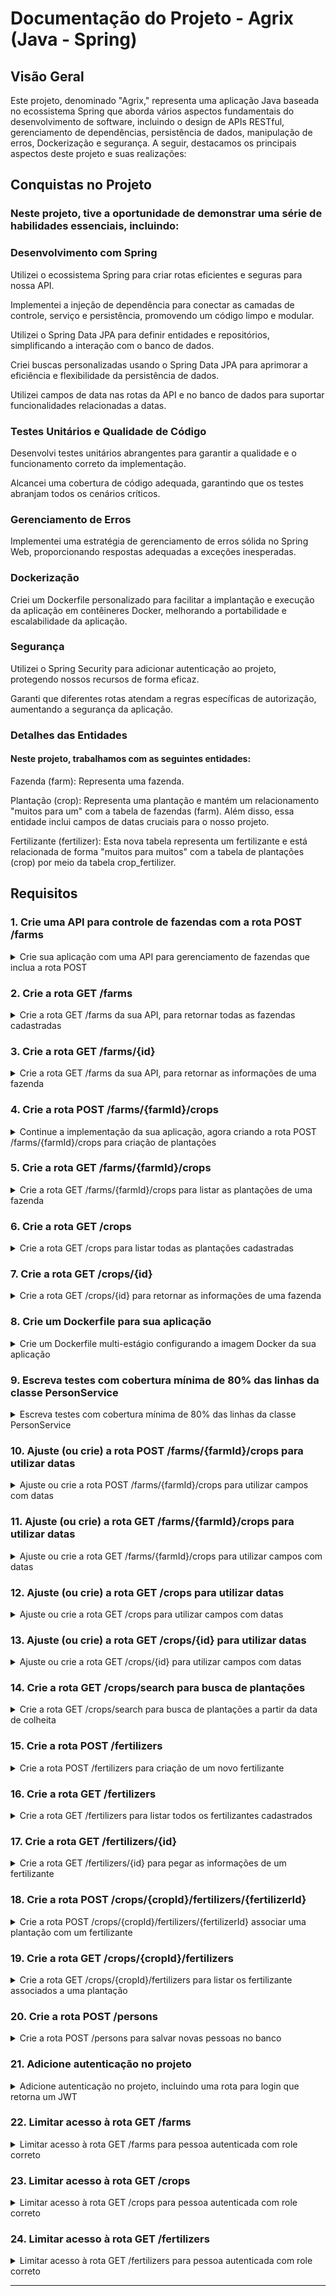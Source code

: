 # Documentação do Projeto - Agrix (Java - Spring)


## Visão Geral
Este projeto, denominado "Agrix," representa uma aplicação Java baseada no ecossistema Spring que aborda vários aspectos fundamentais do desenvolvimento de software, incluindo o design de APIs RESTful, gerenciamento de dependências, persistência de dados, manipulação de erros, Dockerização e segurança. A seguir, destacamos os principais aspectos deste projeto e suas realizações:

## Conquistas no Projeto
### Neste projeto, tive a oportunidade de demonstrar uma série de habilidades essenciais, incluindo:

### Desenvolvimento com Spring
Utilizei o ecossistema Spring para criar rotas eficientes e seguras para nossa API.

Implementei a injeção de dependência para conectar as camadas de controle, serviço e persistência, promovendo um código limpo e modular.

Utilizei o Spring Data JPA para definir entidades e repositórios, simplificando a interação com o banco de dados.

Criei buscas personalizadas usando o Spring Data JPA para aprimorar a eficiência e flexibilidade da persistência de dados.

Utilizei campos de data nas rotas da API e no banco de dados para suportar funcionalidades relacionadas a datas.

###  Testes Unitários e Qualidade de Código

Desenvolvi testes unitários abrangentes para garantir a qualidade e o funcionamento correto da implementação.

Alcancei uma cobertura de código adequada, garantindo que os testes abranjam todos os cenários críticos.

### Gerenciamento de Erros

Implementei uma estratégia de gerenciamento de erros sólida no Spring Web, proporcionando respostas adequadas a exceções inesperadas.

### Dockerização

Criei um Dockerfile personalizado para facilitar a implantação e execução da aplicação em contêineres Docker, melhorando a portabilidade e escalabilidade da aplicação.

### Segurança

Utilizei o Spring Security para adicionar autenticação ao projeto, protegendo nossos recursos de forma eficaz.

Garanti que diferentes rotas atendam a regras específicas de autorização, aumentando a segurança da aplicação.

### Detalhes das Entidades

#### Neste projeto, trabalhamos com as seguintes entidades:

Fazenda (farm): Representa uma fazenda.

Plantação (crop): Representa uma plantação e mantém um relacionamento "muitos para um" com a tabela de fazendas (farm). Além disso, essa entidade inclui campos de datas cruciais para o nosso projeto.

Fertilizante (fertilizer): Esta nova tabela representa um fertilizante e está relacionada de forma "muitos para muitos" com a tabela de plantações (crop) por meio da tabela crop_fertilizer.


## Requisitos

### 1. Crie uma API para controle de fazendas com a rota POST /farms

<details>
  <summary>Crie sua aplicação com uma API para gerenciamento de fazendas que inclua a rota POST</summary><br />

Neste requisito, você deverá criar a base para gerenciamento de fazendas da sua API, utilizando
Spring, Spring Boot, Spring Web e Spring Data. Lembre-se que, para isso, você deve criar e configurar sua aplicação apropriadamente, incluindo as dependências e quaisquer classes/camadas que julgar necessárias.

Neste requisito, além de criar a base da sua aplicação, você deverá criar também a primeira rota:

- `/farms` (`POST`)
    - deve receber via corpo do POST os dados de uma fazenda (veja abaixo para os
      dados de requisição e resposta)
    - deve salvar uma nova fazenda a partir dos dados recebidos
    - em caso de sucesso, deve:
        - retornar o status HTTP 201 (CREATED)
        - retornar os dados da fazenda criada. O `id` da fazenda deve estar incluso na resposta.

<details>
  <summary>🔍 Formato/exemplo de requisição e resposta</summary><br />

Exemplo de requisição:
```json
{
  "name": "Fazendinha",
  "size": 5
}
```

Exemplo de resposta:

```json
{
  "id": 1,
  "name": "Fazendinha",
  "size": 5
}
```
</details>

</details>


### 2. Crie a rota GET /farms

<details>
  <summary>Crie a rota GET /farms da sua API, para retornar todas as fazendas cadastradas </summary><br />

Neste requisito, você deverá criar a rota:

- `/farms` (`GET`)
    - deve retornar uma lista de todas as fazendas. O `id` da fazenda deve estar
      incluso na resposta.

<details>
  <summary>🔍 Formato/exemplo de resposta</summary><br />

Exemplo de resposta:

```json
[
  {
    "id": 1,
    "name": "Fazendinha",
    "size": 5.0
  },
  {
    "id": 2,
    "name": "Fazenda do Júlio",
    "size": 2.5
  }
]
```

</details>

</details>

### 3. Crie a rota GET /farms/{id}

<details>
  <summary>Crie a rota GET /farms da sua API, para retornar as informações de uma fazenda</summary><br />

Neste requisito, você deverá criar a rota:

- `/farms/{id}` (`GET`):
    - deve receber um `id` pelo caminho da rota e retornar a fazenda com esse `id`. O `id` da
      fazenda deve estar incluso na resposta.
    - caso não exista uma fazenda com esse `id`, a rota retornar o status HTTP 404 com a
      mensagem `Fazenda não encontrada!` no corpo da resposta. Você pode definir a estrutura da
      resposta como preferir, desde que contenha a mensagem.
        - Dica: pense desde já em como você vai fazer o gerenciamento de erros, pois isso afetará o
          restante da aplicação.

<details>
  <summary>🔍 Formato/exemplo de resposta</summary><br />

Exemplo de resposta para a rota `/farms/3` (supondo que exista uma fazenda com `id = 3`):

```json
{
  "id": 3,
  "name": "My Cabbages!",
  "size": 3.49
}
```

</details>

</details>

### 4. Crie a rota POST /farms/{farmId}/crops

<details>
  <summary>Continue a implementação da sua aplicação, agora criando a rota POST /farms/{farmId}/crops para criação de plantações</summary><br />

Neste requisito, você deverá criar a rota criação de plantações. Lembre-se que as plantações estão em um relacionamento `n:1` com as fazendas, então considere isso na hora de implementar sua solução deste e dos próximos requisitos.

A rota a ser criada é:
- `/farms/{farmId}/crops` (`POST`)
    - deve receber o `id` da fazenda pelo caminho da rota (representado aqui por `farmId` apenas para diferenciar da plantação)
    - deve receber via corpo do POST os dados da plantação (veja abaixo para os dados de requisição
      e resposta)
    - deve salvar a nova plantação a partir dos dados recebidos, associada à fazenda com o ID
      recebido
    - em caso de sucesso, deve:
        - retornar o status HTTP 201 (CREATED)
        - retornar os dados da plantação criada. A resposta deve incluir o `id` da plantação e
          o `id` da fazenda, mas não deve incluir os dados da fazenda.
    - caso não exista uma fazenda com o `id` passado, a rota deve retornar o status HTTP 404 com a
      mensagem `Fazenda não encontrada!` no corpo da resposta.
    - 
<details>
  <summary>🔍 Formato/exemplo de requisição e resposta</summary><br />

Exemplo de requisição na rota `/farms/1/crops` (supondo que exista uma fazenda com `id = 1`):

```json
{
  "name": "Couve-flor",
  "plantedArea": 5.43
}
```

Exemplo de resposta:

```json
{
  "id": 1,
  "name": "Couve-flor",
  "plantedArea": 5.43,
  "farmId": 1
}
```

Note que o `id` da resposta se refere à plantação, e que o da fazenda está em `farmId`.

</details>

</details>

### 5. Crie a rota GET /farms/{farmId}/crops

<details>
  <summary>Crie a rota GET /farms/{farmId}/crops para listar as plantações de uma fazenda</summary><br />

Neste requisito, você deverá criar a rota para listar as plantações de uma fazenda. A rota a ser criada é:
- `/farms/{farmId}/crops` (`GET`):
    - deve receber o `id` de uma fazenda pelo caminho
    - deve retornar uma lista com todas as plantações associadas à fazenda
    - caso não exista uma fazenda com esse `id`, a rota retornar o status HTTP 404 com a
      mensagem `Fazenda não encontrada!` no corpo da resposta.

<details>
  <summary>🔍 Formato/exemplo de resposta</summary><br />

Exemplo de resposta para a rota `/farms/1/crops` (supondo que exista uma fazenda com `id = 1`):

```json
[
  {
    "id": 1,
    "name": "Couve-flor",
    "plantedArea": 5.43,
    "farmId": 1
  },
  {
    "id": 2,
    "name": "Alface",
    "plantedArea": 21.3,
    "farmId": 1
  }
]
```

</details>

</details>

### 6. Crie a rota GET /crops

<details>
  <summary>Crie a rota GET /crops para listar todas as plantações cadastradas</summary><br />

A rota a ser criada é:
- `/crops` (`GET`)
    - deve retornar uma lista de todas as plantações cadastradas. A resposta deve incluir o `id` de
      cada plantação e o `id` da fazenda associada, mas não deve incluir os dados da fazenda.

<details>
  <summary>🔍 Formato/exemplo de resposta</summary><br />

```json
[
  {
    "id": 1,
    "name": "Couve-flor",
    "plantedArea": 5.43,
    "farmId": 1
  },
  {
    "id": 2,
    "name": "Alface",
    "plantedArea": 21.3,
    "farmId": 1
  },
  {
    "id": 3,
    "name": "Tomate",
    "plantedArea": 1.9,
    "farmId": 2
  }
]
```

</details>

</details>

### 7. Crie a rota GET /crops/{id}

<details>
  <summary>Crie a rota GET /crops/{id} para retornar as informações de uma fazenda</summary><br />

A rota a ser criada é:
- `/crops/{id}` (`GET`):
    - deve receber o `id` de uma plantação pelo caminho da rota
    - caso exista a plantação com o `id` recebido, deve retornar os dados da plantação. A resposta
      deve incluir o `id` de cada plantação e o `id` da fazenda associada, mas não deve incluir os
      dados da fazenda.
    - caso não exista uma plantação com o `id` passado, a rota deve retornar o status HTTP 404 com a
      mensagem `Plantação não encontrada!` no corpo da resposta.

<details>
  <summary>🔍 Formato/exemplo de resposta</summary><br />

Exemplo de resposta para a rota `/crops/3` (supondo que exista uma plantação com `id = 3`:

```json
{
  "id": 3,
  "name": "Tomate",
  "plantedArea": 1.9,
  "farmId": 2
}
```

</details>

</details>

### 8. Crie um Dockerfile para sua aplicação

<details>
  <summary>Crie um Dockerfile multi-estágio configurando a imagem Docker da sua aplicação</summary><br />

Finalmente, você deve construir um `Dockerfile` para rodar a sua aplicação no Docker.

Seu `Dockerfile`:

- Deve ser multi-estágio
- O primeiro estágio deve se chamar `build-image` e deve ser utilizado para a construção do pacote da sua aplicação, contendo:
    - Um diretório de trabalho (workdir) chamado `/to-build-app`
    - A cópia dos arquivos necessários
    - A instalação das dependências utilizando Maven
        - Aqui, se quiser você pode utilizar o goal `dependency:go-offline` do Maven, que vai baixar todas as dependências e pode ajudar o Docker a criar um cache que agilize o processo de re-criação da imagem.
    - A construção do pacote JAR utilizando Maven com o goal `package`
- O segundo estágio deve ser utilizado para a construção da imagem final, contendo:
    - Um diretório de trabalho (workdir) chamado `/app`
    - A cópia dos arquivos necessários a partir da imagem do primeiro estágio
    - A exposição da porta `8080`
    - Um ponto de entrada (entrypoint) executando o pacote da aplicação

Notas:
1. Você pode usar as imagens de base que preferir para cada estágio. Uma possibilidade é utilizar a `maven:3-openjdk-17` para o estágio de construção, pois já traz o Maven instalado. Já para o estágio final você pode usar uma imagem de tamanho reduzido, como a `eclipse-temurin:17-jre-alpine`, por exemplo.
2. Apesar de o Maven já instalar as dependências na construção do pacote, como mencionado é útil termos uma execução da instalação separada da construção no primeiro estágio, para termos os benefícios de cache do Docker e reduzir o tempo de reconstrução.
3. Quando for testar sua imagem, lembre-se que a exposição da porta no Dockerfile não faz o mapeamento automaticamente (diferente do `docker-compose`). Nesse caso, é necessário passar o mapeamento por parâmetro para o docker na hora da execução da imagem.

</details>

### 9. Escreva testes com cobertura mínima de 80% das linhas da classe PersonService

<details>
  <summary>Escreva testes com cobertura mínima de 80% das linhas da classe PersonService</summary><br />

A Fase A do projeto Agrix deu tão certo que as pessoas inverstidoras decidiram comprar uma base de código existente de outra empresa. Infelizmente, esse código não incluia testes unitários, e você ficou responsável por escrever testes para uma das classes.

O código adquirido está no pacote `com.betrybe.agrix.ebytr.staff`. Por enquanto o código não será refatorado ou integrado à aplicação, então tome cuidado para não alterar ou apagar nada nesse pacote.

A classe que você deverá testar é a `PersonService`, dentro do subpacote `service`. Você deverá garantir uma cobertura dos testes de no mínimo **80%** das linhas dessa classe. Crie seus testes no pacote `com.betrybe.agrix.solution`.

**_Atenção_**: Você pode utilizar as funcionalidades de cobertura de código da sua IDE para te ajudar a identificar o que falta testar. No entanto, lembre-se de que a cobertura que será considerada é a dada pelos testes oficiais do projeto.

</details>

### 10. Ajuste (ou crie) a rota POST /farms/{farmId}/crops para utilizar datas

<details>
  <summary>Ajuste ou crie a rota POST /farms/{farmId}/crops para utilizar campos com datas</summary><br />

Neste requisito, você deverá garantir que a rota para criação de plantações tenha os campos com data definidos abaixo. 

Caso você já tenha implementado esta rota durante a Fase A do projeto, você precisa ajustá-la para incluir os novos campos. Caso contrário, você precisará implementar a rota completa, incluindo os campos antigos e os novos.

A definição original da rota é:
- `/farms/{farmId}/crops` (`POST`)
    - deve receber o `id` da fazenda pelo caminho da rota (representado aqui por `farmId` apenas para diferenciar da plantação)
    - deve receber via corpo do POST os dados da plantação (veja abaixo para os dados de requisição
      e resposta)
    - deve salvar a nova plantação a partir dos dados recebidos, associada à fazenda com o ID
      recebido
    - em caso de sucesso, deve:
        - retornar o status HTTP 201 (CREATED)
        - retornar os dados da plantação criada. A resposta deve incluir o `id` da plantação e
          o `id` da fazenda, mas não deve incluir os dados da fazenda.
    - caso não exista uma fazenda com o `id` passado, a rota deve retornar o status HTTP 404 com a
      mensagem `Fazenda não encontrada!` no corpo da resposta.

Você precisará incluir dois atributos novos (descritos no diagrama atualizado das tabelas):
- `plantedDate`, representando a data em que a plantação foi semeada
- `harvestDate`, representando a data em qua a plantação foi ou está prevista para ser colhida

As datas devem ser recebidas e retornadas no formato ISO (`YYYY-MM-DD`). Sugerimos que você use o tipo `LocalDate`.

Nota: dependendo de como você fez sua implementação, é possível que ao resolver este requisito você também resolva automaticamente os próximos requisitos relacionados a plantações. Caso isso aconteça, não se assuste :)

<details>
  <summary>🔍 Formato/exemplo de requisição e resposta</summary><br />

Exemplo de requisição na rota `/farms/1/crops` (supondo que exista uma fazenda com `id = 1`):

```json
{
  "name": "Couve-flor",
  "plantedArea": 5.43,
  "plantedDate": "2022-12-05",
  "harvestDate": "2023-06-08"
}
```

Exemplo de resposta:

```json
{
  "id": 1,
  "name": "Couve-flor",
  "plantedArea": 5.43,
  "plantedDate": "2022-12-05",
  "harvestDate": "2023-06-08",
  "farmId": 1
}
```

Note que o `id` da resposta se refere à plantação, e que o da fazenda está em `farmId`.

</details>

</details>

### 11. Ajuste (ou crie) a rota GET /farms/{farmId}/crops para utilizar datas

<details>
  <summary>Ajuste ou crie a rota GET /farms/{farmId}/crops para utilizar campos com datas</summary><br />

Da mesma forma que no requisito 2, você deve incluir os campos com datas na resposta deste requisito.

A definição original da rota é:
- `/farms/{farmId}/crops` (`GET`):
    - deve receber o `id` de uma fazenda pelo caminho
    - deve retornar uma lista com todas as plantações associadas à fazenda
    - caso não exista uma fazenda com esse `id`, a rota retornar o status HTTP 404 com a
      mensagem `Fazenda não encontrada!` no corpo da resposta.

Os campos novos a serem incluídos são os mesmos do requisito anterior.

<details>
  <summary>🔍 Formato/exemplo de resposta</summary><br />

Exemplo de resposta para a rota `/farms/1/crops` (supondo que exista uma fazenda com `id = 1`):

```json
[
  {
    "id": 1,
    "name": "Couve-flor",
    "plantedArea": 5.43,
    "plantedDate": "2022-12-05",
    "harvestDate": "2023-06-08",
    "farmId": 1
  },
  {
    "id": 2,
    "name": "Alface",
    "plantedArea": 21.3,
    "plantedDate": "2022-02-15",
    "harvestDate": "2023-02-20",
    "farmId": 1
  }
]
```

</details>

</details>

### 12. Ajuste (ou crie) a rota GET /crops para utilizar datas

<details>
  <summary>Ajuste ou crie a rota GET /crops para utilizar campos com datas</summary><br />

A definição original da rota é:
- `/crops` (`GET`)
    - deve retornar uma lista de todas as plantações cadastradas. A resposta deve incluir o `id` de
      cada plantação e o `id` da fazenda associada, mas não deve incluir os dados da fazenda.

Os campos novos a serem incluídos são os mesmos do requisito anterior.

<details>
  <summary>🔍 Formato/exemplo de resposta</summary><br />

```json
[
  {
    "id": 1,
    "name": "Couve-flor",
    "plantedArea": 5.43,
    "plantedDate": "2022-02-15",
    "harvestDate": "2023-02-20",
    "farmId": 1
  },
  {
    "id": 2,
    "name": "Alface",
    "plantedArea": 21.3,
    "plantedDate": "2022-02-15",
    "harvestDate": "2023-02-20",
    "farmId": 1
  },
  {
    "id": 3,
    "name": "Tomate",
    "plantedArea": 1.9,
    "plantedDate": "2023-05-22",
    "harvestDate": "2024-01-10",
    "farmId": 2
  }
]
```

</details>

</details>

### 13. Ajuste (ou crie) a rota GET /crops/{id} para utilizar datas

<details>
  <summary>Ajuste ou crie a rota GET /crops/{id} para utilizar campos com datas</summary><br />

A definição original da rota é:
- `/crops/{id}` (`GET`):
    - deve receber o `id` de uma plantação pelo caminho da rota
    - caso exista a plantação com o `id` recebido, deve retornar os dados da plantação. A resposta
      deve incluir o `id` de cada plantação e o `id` da fazenda associada, mas não deve incluir os
      dados da fazenda.
    - caso não exista uma plantação com o `id` passado, a rota deve retornar o status HTTP 404 com a
      mensagem `Plantação não encontrada!` no corpo da resposta.

Os campos novos a serem incluídos são os mesmos do requisito anterior.

<details>
  <summary>🔍 Formato/exemplo de resposta</summary><br />

Exemplo de resposta para a rota `/crops/3` (supondo que exista uma plantação com `id = 3`:

```json
{
  "id": 3,
  "name": "Tomate",
  "plantedArea": 1.9,
  "plantedDate": "2023-05-22",
  "harvestDate": "2024-01-10",
  "farmId": 2
}
```

</details>

</details>


### 14. Crie a rota GET /crops/search para busca de plantações

<details>
  <summary>Crie a rota GET /crops/search para busca de plantações a partir da data de colheita</summary><br />

A rota a ser criada é:
- `/crops/search` (`GET`)
  - deve receber dois parâmetros por query string para busca:
    - `start`: data de início
    - `end`: data de fim
  - deve retornar uma lista com as plantações nas quais o campo `harvestDate` esteja entre as data de início e de fim.
    - a comparação das datas deve ser inclusiva (ou seja, deve incluir datas que sejam iguais à de início ou à de fim)
  - a resposta deve incluir o `id` de cada plantação e o `id` da fazenda associada, mas não deve incluir os dados da fazenda.

<details>
  <summary>🔍 Formato/exemplo de resposta</summary><br />

Exemplo de resposta para a rota `/crops/search?start=2023-01-07&end=2024-01-10`:

```json
[
  {
    "id": 1,
    "name": "Couve-flor",
    "plantedArea": 5.43,
    "plantedDate": "2022-02-15",
    "harvestDate": "2023-02-20",
    "farmId": 1
  },
  {
    "id": 3,
    "name": "Tomate",
    "plantedArea": 1.9,
    "plantedDate": "2023-05-22",
    "harvestDate": "2024-01-10",
    "farmId": 2
  }
]
```

</details>

</details>


### 15. Crie a rota POST /fertilizers

<details>
  <summary>Crie a rota POST /fertilizers para criação de um novo fertilizante</summary><br />

Neste requisito, você deverá criar a primeira rota para gerenciamento de fertilizantes. 

Lembre-se que os fertilizantes estão em um relacionamento `n:n` com plantações, então considere isso na hora de implementar sua solução deste e dos próximos requisitos.

A rota a ser criada é:
- `/fertilizers` (`POST`)
    - deve receber via corpo do POST os dados de um fertilizante
    - deve salvar um novo fertilizante a partir dos dados recebidos
    - em caso de sucesso, deve:
        - retornar o status HTTP 201 (CREATED)
        - retornar os dados do fertilizante criado, incluindo seu `id`

<details>
  <summary>🔍 Formato/exemplo de requisição e resposta</summary><br />

Exemplo de requisição:

```json
{
  "name": "Compostagem",
  "brand": "Feita em casa",
  "composition": "Restos de alimentos"
}
```

Exemplo de resposta:

```json
{
  "id": 1,
  "name": "Compostagem",
  "brand": "Feita em casa",
  "composition": "Restos de alimentos"
}
```

</details>

</details>


### 16. Crie a rota GET /fertilizers

<details>
  <summary>Crie a rota GET /fertilizers para listar todos os fertilizantes cadastrados</summary><br />

Neste requisito, você deverá criar a rota para listar todos os fertilizantes cadastrados. A rota a ser criada é:
- `/fertilizers` (`GET`):
    - deve retornar uma lista de todos os fertilizantes cadastrados, incluindo o `id` de cada.

<details>
  <summary>🔍 Formato/exemplo de resposta</summary><br />

```json
[
  {
    "id": 1,
    "name": "Compostagem",
    "brand": "Feita em casa",
    "composition": "Restos de alimentos"
  },
  {
    "id": 2,
    "name": "Húmus",
    "brand": "Feito pelas minhocas",
    "composition": "Muitos nutrientes"
  },
  {
    "id": 3,
    "name": "Adubo",
    "brand": "Feito pelas vaquinhas",
    "composition": "Esterco"
  }
]
```
</details>

</details>


### 17. Crie a rota GET /fertilizers/{id}

<details>
  <summary>Crie a rota GET /fertilizers/{id} para pegar as informações de um fertilizante</summary><br />

Neste requisito, você deverá criar a rota para pegar as informações de um fertilizante. A rota a ser criada é:
- `/fertilizers/{fertilizerId}` (`GET`):
    - deve receber o `id` de um fertilizante pelo caminho da rota
    - caso exista o fertilizante com o `id` recebido, deve retornar seus dados, incluindo seu `id`
    - caso não exista um fertilizante com o `id` passado, a rota deve retornar o status HTTP 404 com a
      mensagem `Fertilizante não encontrado!` no corpo da resposta.

<details>
  <summary>🔍 Formato/exemplo de resposta</summary><br />

Exemplo de resposta da rota `/fertilizers/3` (supondo que exista um fertilizante com `id = 3`):

```json
{
  "id": 3,
  "name": "Adubo",
  "brand": "Feito pelas vaquinhas",
  "composition": "Esterco"
}
```

</details>

</details>


### 18. Crie a rota POST /crops/{cropId}/fertilizers/{fertilizerId}

<details>
  <summary>Crie a rota POST /crops/{cropId}/fertilizers/{fertilizerId} associar uma plantação com um fertilizante</summary><br />

Neste requisito, você deverá criar a rota para criar a associação entre uma plantação e um fertilizante. A rota a ser criada é:
- `/crops/{cropId}/fertilizers/{fertilizerId}` (`POST`)
    - deve receber tanto o `id` da plantação quanto o `id` do fertilizante pelo caminho da rota
    - o corpo da requisição será vazio
    - deve fazer a associação entre o fertilizante e a plantação
    - em caso de sucesso, deve retornar o status HTTP 201 (CREATED) com a mensagem `Fertilizante e plantação associados com sucesso!` no corpo da resposta
    - caso não exista uma plantação com o `id` recebido, a rota deve retornar o status HTTP 404 com a mensagem `Plantação não encontrada!` no corpo da resposta.
    - caso não exista um fertilizante com o `id` recebido, a rota deve retornar o status HTTP 404 com a mensagem `Fertilizante não encontrado!` no corpo da resposta.

<details>
  <summary>🔍 Formato/exemplo de requisição e resposta</summary><br />

Exemplo de resposta para a rota `/crops/1/fertilizers/2` (supondo que exista uma plantação com `id = 1` e um fertilizante com `id = 2`):

```text
Fertilizante e plantação associados com sucesso!
```

</details>

</details>


### 19. Crie a rota GET /crops/{cropId}/fertilizers

<details>
  <summary>Crie a rota GET /crops/{cropId}/fertilizers para listar os fertilizante associados a uma plantação</summary><br />

Neste requisito, você deverá criar a rota para listar os fertilizante associados a uma plantação. A rota a ser criada é:
- `/crops/{cropId}/fertilizers` (`GET`):
    - deve receber o `id` de uma plantação pelo caminho
    - deve retornar uma lista com todas os fertilizantes associados à plantação
    - caso não exista uma plantação com o `id` recebido, a rota deve retornar o status HTTP 404 com a mensagem `Plantação não encontrada!` no corpo da resposta.

<details>
  <summary>🔍 Formato/exemplo de resposta</summary><br />

Exemplo de resposta para a rota `/crops/2/fertilizers` (supondo que exista uma plantação com `id = 2`):

```json
[
  {
    "id": 2,
    "name": "Húmus",
    "brand": "Feito pelas minhocas",
    "composition": "Muitos nutrientes"
  },
  {
    "id": 3,
    "name": "Adubo",
    "brand": "Feito pelas vaquinhas",
    "composition": "Esterco"
  }
]
```

</details>

</details>



### 20. Crie a rota POST /persons

<details>
  <summary>Crie a rota POST /persons para salvar novas pessoas no banco</summary><br />

Neste requisito você vai criar uma rota para integrar a API com o código que foi adquirido e testado na fase anterior, localizado no pacote `com.betrybe.agrix.ebytr.staff`.

Se quiser, nesta fase você já pode refatorar o código desse pacote e mover ele para seguir a organização do restante da sua aplicação.

A definição da rota é:
- `/persons` (`POST`)
    - deve receber no corpo da requisição:
      - `username`
      - `password`
      - `roles` (conforme definido no enum `Role`, disponibilizado com o código)
    - deve criar a pessoa com os dados passados
    - deve responder com os campos `id`, `username` e `role` (mas não `password`)

<details>
  <summary>🔍 Formato/exemplo de requisição e resposta</summary><br />

Exemplo de requisição na rota POST `/persons`:

```json
{
  "username": "zerocool",
  "password": "senhasecreta",
  "role": "ADMIN"
}
```

Exemplo de resposta:

```json
{
  "id": 1,
  "username": "zerocool",
  "role": "ADMIN"
}
```

</details>

</details>

### 21. Adicione autenticação no projeto

<details>
  <summary>Adicione autenticação no projeto, incluindo uma rota para login que retorna um JWT</summary><br />

Neste requisito você deverá configurar o Spring Security e implementar no seu projeto a autenticação por usuário e senha.

Você deverá:
1. Garantir acesso público (ou seja, desprotegido) aos endpoints:
    - POST `/persons` (criado acima, para permitir cadastro de novas pessoas)
    - POST `/auth/login` (será criado abaixo, para permitir login) 
2. Criar a rota POST `/auth/login`:
    - deve receber o `username` e `password` no corpo da requisição
    - deve validar os dados passados utilizando as pessoas que foram criadas pela rota `/persons`
    - caso os dados estejam incorretos, deve retornar status 403
    - caso os dados estejam corretos, deve retornar um campo `token` contendo um JWT gerado

<details>
  <summary>🔍 Formato/exemplo de requisição e resposta</summary><br />

Exemplo de requisição na rota POST `/auth/login` (suppondo que os dados estejam corretos):

```json
{
  "username": "zerocool",
  "password": "senhasecreta"
}
```

Exemplo de resposta:

```json
{
  "token": "eyJhbGciOiJIUzI1NiIsInR5cCI6IkpXVCJ9.eyJpc3MiOiJhZ3JpeCIsInN1YiI6Im1ycm9ib3QiLCJleHAiOjE2ODk5ODY2NTN9.lyha4rMcMhFd_ij-farGCXuJy-1Tun1IpJd5Ot6z_5w"
}
```

</details>

</details>

### 22. Limitar acesso à rota GET /farms

<details>
  <summary>Limitar acesso à rota GET /farms para pessoa autenticada com role correto</summary><br />

Neste requisito você deve limitar o acesso à rota GET `/farms` para que apenas uma pessoa autenticada com role `USER`, `MANAGER` ou `ADMIN` possa acessar.

Você deve retornar status 403 caso a pessoa não tenha permissões corretas. Do contrário, a rota deve retornar a resposta usual.

</details>

### 23. Limitar acesso à rota GET /crops

<details>
  <summary>Limitar acesso à rota GET /crops para pessoa autenticada com role correto</summary><br />

Neste requisito você deve limitar o acesso à rota GET `/crops` para que apenas uma pessoa autenticada com role `MANAGER` ou `ADMIN` possa acessar.

Você deve retornar status 403 caso a pessoa não tenha permissões corretas. Do contrário, a rota deve retornar a resposta usual.

</details>

### 24. Limitar acesso à rota GET /fertilizers

<details>
  <summary>Limitar acesso à rota GET /fertilizers para pessoa autenticada com role correto</summary><br />

Neste requisito você deve limitar o acesso à rota GET `/fertilizers` para que apenas uma pessoa autenticada com role `ADMIN` possa acessar.

Você deve retornar status 403 caso a pessoa não tenha permissões corretas. Do contrário, a rota deve retornar a resposta usual.

</details>

---


